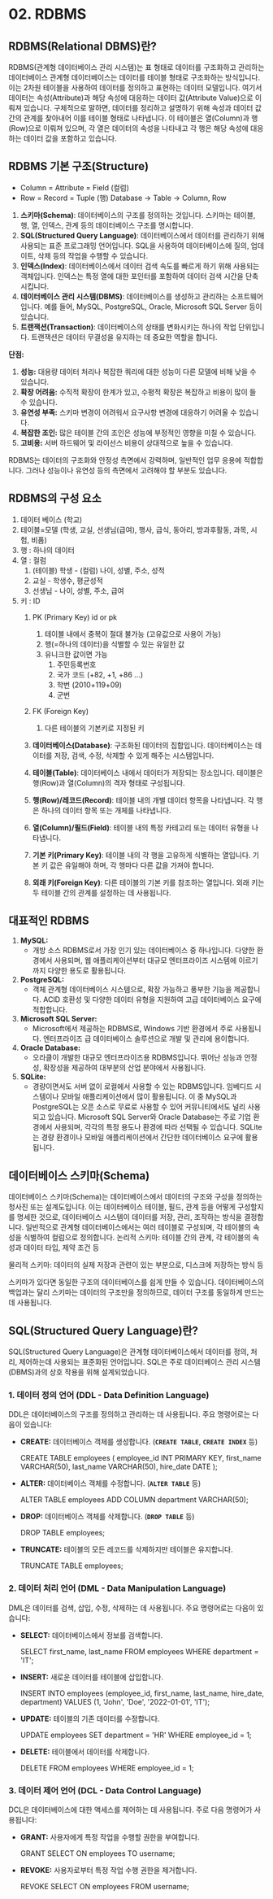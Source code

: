 # 02. RDBMS

## RDBMS(Relational DBMS)란?
RDBMS(관계형 데이터베이스 관리 시스템)는 표 형태로 데이터를 구조화하고 관리하는 데이터베이스
관계형 데이터베이스는 데이터를 테이블 형태로 구조화하는 방식입니다. 
이는 2차원 테이블을 사용하여 데이터를 정의하고 표현하는 데이터 모델입니다. 여기서 데이터는 속성(Attribute)과 해당 속성에 대응하는 데이터 값(Attribute Value)으로 이뤄져 있습니다.
구체적으로 말하면, 데이터를 정리하고 설명하기 위해 속성과 데이터 값 간의 관계를 찾아내어 이를 테이블 형태로 나타냅니다. 이 테이블은 열(Column)과 행(Row)으로 이뤄져 있으며, 각 열은 데이터의 속성을 나타내고 각 행은 해당 속성에 대응하는 데이터 값을 포함하고 있습니다.

## RDBMS 기본 구조(Structure)
- Column = Attribute = Field (컬럼)
- Row = Record = Tuple (행)
Database → Table → Column, Row

1. **스키마(Schema)**: 데이터베이스의 구조를 정의하는 것입니다. 스키마는 테이블, 행, 열, 인덱스, 관계 등의 데이터베이스 구조를 명시합니다.
2. **SQL(Structured Query Language)**: 데이터베이스에서 데이터를 관리하기 위해 사용되는 표준 프로그래밍 언어입니다. SQL을 사용하여 데이터베이스에 질의, 업데이트, 삭제 등의 작업을 수행할 수 있습니다.
3. **인덱스(Index)**: 데이터베이스에서 데이터 검색 속도를 빠르게 하기 위해 사용되는 객체입니다. 인덱스는 특정 열에 대한 포인터를 포함하여 데이터 검색 시간을 단축시킵니다.
4. **데이터베이스 관리 시스템(DBMS)**: 데이터베이스를 생성하고 관리하는 소프트웨어입니다. 예를 들어, MySQL, PostgreSQL, Oracle, Microsoft SQL Server 등이 있습니다.
5. **트랜잭션(Transaction)**: 데이터베이스의 상태를 변화시키는 하나의 작업 단위입니다. 트랜잭션은 데이터 무결성을 유지하는 데 중요한 역할을 합니다.

**단점:**
1. **성능:** 대용량 데이터 처리나 복잡한 쿼리에 대한 성능이 다른 모델에 비해 낮을 수 있습니다.
2. **확장 어려움:** 수직적 확장이 한계가 있고, 수평적 확장은 복잡하고 비용이 많이 들 수 있습니다.
3. **유연성 부족:** 스키마 변경이 어려워서 요구사항 변경에 대응하기 어려울 수 있습니다.
4. **복잡한 조인:** 많은 테이블 간의 조인은 성능에 부정적인 영향을 미칠 수 있습니다.
5. **고비용:** 서버 하드웨어 및 라이선스 비용이 상대적으로 높을 수 있습니다.

RDBMS는 데이터의 구조화와 안정성 측면에서 강력하며, 일반적인 업무 응용에 적합합니다. 그러나 성능이나 유연성 등의 측면에서 고려해야 할 부분도 있습니다.

## **RDBMS의 구성 요소**
1. 데이터 베이스 (학교)
2. 테이블=모델 (학생, 교실, 선생님(급여), 행사, 급식, 동아리, 방과후활동, 과목, 시험, 비품)
3. 행 : 하나의 데이터
4. 열 : 컬럼
    1. (테이블) 학생 - (컬럼) 나이, 성별, 주소, 성적
    2. 교실 - 학생수, 평균성적 
    3. 선생님 - 나이, 성별, 주소, 급여
5. 키 : ID
    1. PK (Primary Key) id or pk
        1. 테이블 내에서 중복이 절대 불가능 (고유값으로 사용이 가능)
        2. 행(=하나의 데이터)을 식별할 수 있는 유일한 값
        3. 유니크한 값이면 가능
            1. 주민등록번호
            2. 국가 코드 (+82, +1, +86 …)
            3. 학번 (2010+119+09)
            4. 군번
    2. FK (Foreign Key)
        1. 다른 테이블의 기본키로 지정된 키
    
    1. **데이터베이스(Database)**: 구조화된 데이터의 집합입니다. 데이터베이스는 데이터를 저장, 검색, 수정, 삭제할 수 있게 해주는 시스템입니다.
    2. **테이블(Table)**: 데이터베이스 내에서 데이터가 저장되는 장소입니다. 테이블은 행(Row)과 열(Column)의 격자 형태로 구성됩니다.
    3. **행(Row)/레코드(Record)**: 테이블 내의 개별 데이터 항목을 나타냅니다. 각 행은 하나의 데이터 항목 또는 개체를 나타냅니다.
    4. **열(Column)/필드(Field)**: 테이블 내의 특정 카테고리 또는 데이터 유형을 나타냅니다.
    
    1. **기본 키(Primary Key)**: 테이블 내의 각 행을 고유하게 식별하는 열입니다. 기본 키 값은 유일해야 하며, 각 행마다 다른 값을 가져야 합니다.
    2. **외래 키(Foreign Key)**: 다른 테이블의 기본 키를 참조하는 열입니다. 외래 키는 두 테이블 간의 관계를 설정하는 데 사용됩니다.
    

## **대표적인 RDBMS**
1. **MySQL:**
    - 개방 소스 RDBMS로서 가장 인기 있는 데이터베이스 중 하나입니다. 다양한 환경에서 사용되며, 웹 애플리케이션부터 대규모 엔터프라이즈 시스템에 이르기까지 다양한 용도로 활용됩니다.
2. **PostgreSQL:**
    - 객체 관계형 데이터베이스 시스템으로, 확장 가능하고 풍부한 기능을 제공합니다. ACID 호환성 및 다양한 데이터 유형을 지원하여 고급 데이터베이스 요구에 적합합니다.
3. **Microsoft SQL Server:**
    - Microsoft에서 제공하는 RDBMS로, Windows 기반 환경에서 주로 사용됩니다. 엔터프라이즈 급 데이터베이스 솔루션으로 개발 및 관리에 용이합니다.
4. **Oracle Database:**
    - 오라클이 개발한 대규모 엔터프라이즈용 RDBMS입니다. 뛰어난 성능과 안정성, 확장성을 제공하여 대부분의 산업 분야에서 사용됩니다.
5. **SQLite:**
    - 경량이면서도 서버 없이 로컬에서 사용할 수 있는 RDBMS입니다. 임베디드 시스템이나 모바일 애플리케이션에서 많이 활용됩니다.
이 중 MySQL과 PostgreSQL는 오픈 소스로 무료로 사용할 수 있어 커뮤니티에서도 널리 사용되고 있습니다. Microsoft SQL Server와 Oracle Database는 주로 기업 환경에서 사용되며, 각각의 특정 용도나 환경에 따라 선택될 수 있습니다. SQLite는 경량 환경이나 모바일 애플리케이션에서 간단한 데이터베이스 요구에 활용됩니다.

## 데이터베이스 스키마(Schema)
데이터베이스 스키마(Schema)는 데이터베이스에서 데이터의 구조와 구성을 정의하는 청사진 또는 설계도입니다. 이는 데이터베이스 테이블, 필드, 관계 등을 어떻게 구성할지를 명세한 것으로, 데이터베이스 시스템이 데이터를 저장, 관리, 조작하는 방식을 결정합니다.
일반적으로 관계형 데이터베이스에서는 여러 테이블로 구성되며, 각 테이블의 속성을 식별하여 컬럼으로 정의합니다.
논리적 스키마:
테이블 간의 관계, 각 테이블의 속성과 데이터 타입, 제약 조건 등

물리적 스키마:
데이터의 실제 저장과 관련이 있는 부분으로, 디스크에 저장하는 방식 등

스키마가 있다면 동일한 구조의 데이터베이스를 쉽게 만들 수 있습니다. 데이터베이스의 백업과는 달리 스키마는 데이터의 구조만을 정의하므로, 데이터 구조를 동일하게 만드는 데 사용됩니다.

## **SQL(Structured Query Language)란?**
SQL(Structured Query Language)은 관계형 데이터베이스에서 데이터를 정의, 처리, 제어하는데 사용되는 표준화된 언어입니다. SQL은 주로 데이터베이스 관리 시스템(DBMS)과의 상호 작용을 위해 설계되었습니다.

### **1. 데이터 정의 언어 (DDL - Data Definition Language)**
DDL은 데이터베이스의 구조를 정의하고 관리하는 데 사용됩니다. 주요 명령어로는 다음이 있습니다:
- **CREATE:** 데이터베이스 객체를 생성합니다. (**`CREATE TABLE`**, **`CREATE INDEX`** 등)
    
    CREATE TABLE employees (
        employee_id INT PRIMARY KEY,
        first_name VARCHAR(50),
        last_name VARCHAR(50),
        hire_date DATE
    );
    
- **ALTER:** 데이터베이스 객체를 수정합니다. (**`ALTER TABLE`** 등)
    
    ALTER TABLE employees
    ADD COLUMN department VARCHAR(50);
    
- **DROP:** 데이터베이스 객체를 삭제합니다. (**`DROP TABLE`** 등)

    DROP TABLE employees;

- **TRUNCATE:** 테이블의 모든 레코드를 삭제하지만 테이블은 유지합니다.
    
    TRUNCATE TABLE employees;
    

### **2. 데이터 처리 언어 (DML - Data Manipulation Language)**
DML은 데이터를 검색, 삽입, 수정, 삭제하는 데 사용됩니다. 주요 명령어로는 다음이 있습니다:

- **SELECT:** 데이터베이스에서 정보를 검색합니다.

    SELECT first_name, last_name FROM employees WHERE department = 'IT';

- **INSERT:** 새로운 데이터를 테이블에 삽입합니다.

    INSERT INTO employees (employee_id, first_name, last_name, hire_date, department)
    VALUES (1, 'John', 'Doe', '2022-01-01', 'IT');

- **UPDATE:** 테이블의 기존 데이터를 수정합니다.

    UPDATE employees SET department = 'HR' WHERE employee_id = 1;

- **DELETE:** 테이블에서 데이터를 삭제합니다.

    DELETE FROM employees WHERE employee_id = 1;


### **3. 데이터 제어 언어 (DCL - Data Control Language)**

DCL은 데이터베이스에 대한 액세스를 제어하는 데 사용됩니다. 주로 다음 명령어가 사용됩니다:
- **GRANT:** 사용자에게 특정 작업을 수행할 권한을 부여합니다.

    GRANT SELECT ON employees TO username;

- **REVOKE:** 사용자로부터 특정 작업 수행 권한을 제거합니다.

    REVOKE SELECT ON employees FROM username;